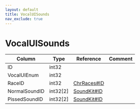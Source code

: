 ```yaml
---
layout: default
title: VocalUISounds
nav_exclude: true
---
```

# VocalUISounds

| Column | Type | Reference | Comment |
|--------|------|-----------|---------|
|ID|int32|||
|VocalUIEnum|int32|||
|RaceID|int32|[ChrRaces#ID](ChrRaces)||
|NormalSoundID|int32[2]|[SoundKit#ID](SoundKit)||
|PissedSoundID|int32[2]|[SoundKit#ID](SoundKit)||

